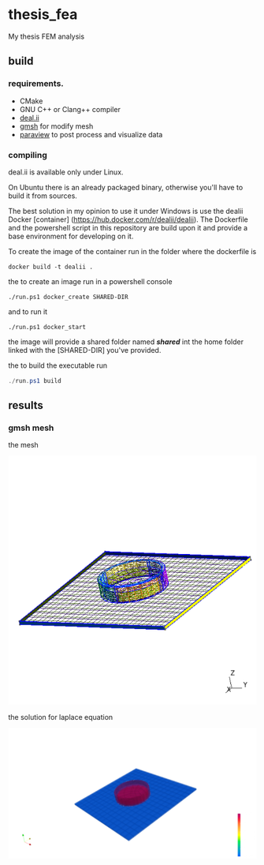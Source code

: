 # thesis\_fea
My thesis FEM analysis

## build

### requirements.
-   CMake
-   GNU C++ or Clang++ compiler
-   [deal.ii](https://www.dealii.org)
-   [gmsh](https://gmsh.info) for modify mesh
-   [paraview](https://paraview.org) to post process and visualize data

### compiling
deal.ii is available only under Linux.

On Ubuntu there is an already packaged binary, otherwise you'll have to build
it from sources.

The best solution in my opinion to use it under Windows is use the dealii
Docker [container] (https://hub.docker.com/r/dealii/dealii). The Dockerfile and
the powershell script in this repository are build upon it and provide a base
environment for developing on it.

To create the image of the container run in the folder where the dockerfile is
```console
docker build -t dealii .
```

the to create an image run in a powershell console
```console
./run.ps1 docker_create SHARED-DIR
```
and to run it 
```console
./run.ps1 docker_start
```

the image will provide a shared folder named ___shared___ int the home folder
linked with the [SHARED-DIR] you've provided.

the to build the executable run
```powershell
./run.ps1 build
```

## results

### gmsh mesh
the mesh

<img src="assets/mea_mesh.png"/>

the solution for laplace equation

<img src="assets/solution.png" />
